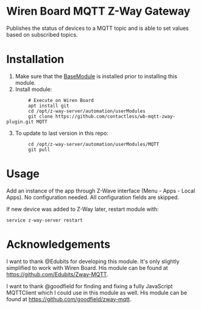 # Wiren Board MQTT Z-Way Gateway

Publishes the status of devices to a MQTT topic and is able to set
values based on subscribed topics.

# Installation

1. Make sure that the [BaseModule](https://github.com/maros/Zway-BaseModule) is installed prior to installing this 
module.
2. Install module:
```shell
        # Execute on Wiren Board
        apt install git
        cd /opt/z-way-server/automation/userModules
        git clone https://github.com/contactless/wb-mqtt-zway-plugin.git MQTT
```
3. To update to last version in this repo:
```shell
        cd /opt/z-way-server/automation/userModules/MQTT
        git pull
```
# Usage

Add an instance of the app through Z-Wave interface (Menu - Apps - Local Apps). No configuration needed. All configuration fields are skipped.

If new device was added to Z-Way later, restart module with:
```shell
service z-way-server restart
```

# Acknowledgements

I want to thank @Edubits for developing this module. It's only slightly simplified to work with Wiren Board. His module can be found at https://github.com/Edubits/Zway-MQTT.

I want to thank @goodfield for finding and fixing a fully JavaScript MQTTClient which I could use in this module as well. His module can be found at https://github.com/goodfield/zway-mqtt.
